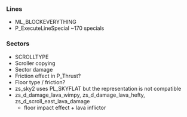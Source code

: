 ### Lines
- ML_BLOCKEVERYTHING
- P_ExecuteLineSpecial ~170 specials

### Sectors
- SCROLLTYPE
- Scroller copying
- Sector damage
- Friction effect in P_Thrust?
- Floor type / friction?
- zs_sky2 uses PL_SKYFLAT but the representation is not compatible
- zs_d_damage_lava_wimpy, zs_d_damage_lava_hefty, zs_d_scroll_east_lava_damage
  - floor impact effect + lava inflictor
